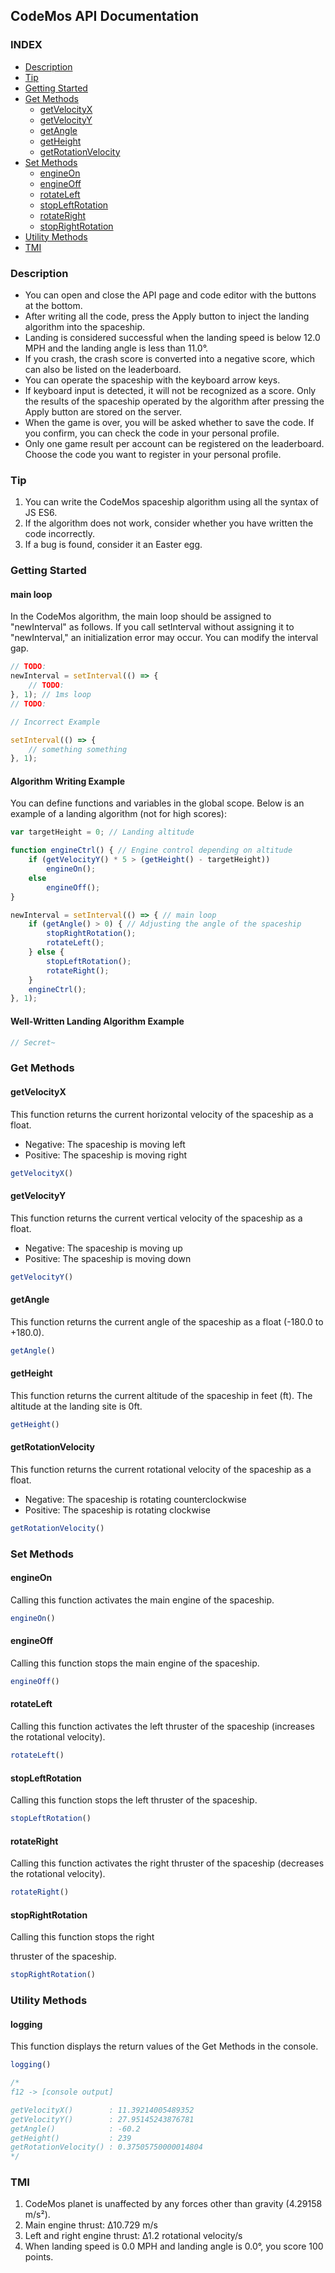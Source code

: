 
## CodeMos API Documentation
### INDEX

- [Description](#description)
- [Tip](#tip)
- [Getting Started](#getting-started)
- [Get Methods](#get-methods)
  - [getVelocityX](#getvelocityx)
  - [getVelocityY](#getvelocityy)
  - [getAngle](#getangle)
  - [getHeight](#getheight)
  - [getRotationVelocity](#getrotationvelocity)
- [Set Methods](#set-methods)
  - [engineOn](#engineon)
  - [engineOff](#engineoff)
  - [rotateLeft](#rotateleft)
  - [stopLeftRotation](#stopleftrotation)
  - [rotateRight](#rotateright)
  - [stopRightRotation](#stoprightrotation)
- [Utility Methods](#utility-methods)
- [TMI](#tmi)

### Description

- You can open and close the API page and code editor with the buttons at the bottom.
- After writing all the code, press the Apply button to inject the landing algorithm into the spaceship.
- Landing is considered successful when the landing speed is below 12.0 MPH and the landing angle is less than 11.0°.
- If you crash, the crash score is converted into a negative score, which can also be listed on the leaderboard.
- You can operate the spaceship with the keyboard arrow keys.
- If keyboard input is detected, it will not be recognized as a score. Only the results of the spaceship operated by the algorithm after pressing the Apply button are stored on the server.
- When the game is over, you will be asked whether to save the code. If you confirm, you can check the code in your personal profile.
- Only one game result per account can be registered on the leaderboard. Choose the code you want to register in your personal profile.

### Tip

1. You can write the CodeMos spaceship algorithm using all the syntax of JS ES6.
2. If the algorithm does not work, consider whether you have written the code incorrectly.
3. If a bug is found, consider it an Easter egg.

### Getting Started

#### main loop

In the CodeMos algorithm, the main loop should be assigned to "newInterval" as follows. If you call setInterval without assigning it to "newInterval," an initialization error may occur. You can modify the interval gap.

```javascript
// TODO: 
newInterval = setInterval(() => {
    // TODO: 
}, 1); // 1ms loop
// TODO: 

// Incorrect Example

setInterval(() => {
    // something something
}, 1);
```

#### Algorithm Writing Example

You can define functions and variables in the global scope. Below is an example of a landing algorithm (not for high scores):

```javascript
var targetHeight = 0; // Landing altitude

function engineCtrl() { // Engine control depending on altitude
    if (getVelocityY() * 5 > (getHeight() - targetHeight))
        engineOn();
    else
        engineOff();
}

newInterval = setInterval(() => { // main loop
    if (getAngle() > 0) { // Adjusting the angle of the spaceship
        stopRightRotation();
        rotateLeft();
    } else {
        stopLeftRotation();
        rotateRight();
    }
    engineCtrl();
}, 1);
```

#### Well-Written Landing Algorithm Example

```javascript
// Secret~
```

### Get Methods

#### getVelocityX

This function returns the current horizontal velocity of the spaceship as a float.
  - Negative: The spaceship is moving left
  - Positive: The spaceship is moving right

```javascript
getVelocityX()
```

#### getVelocityY

This function returns the current vertical velocity of the spaceship as a float.
  - Negative: The spaceship is moving up
  - Positive: The spaceship is moving down

```javascript
getVelocityY()
```

#### getAngle

This function returns the current angle of the spaceship as a float (-180.0 to +180.0).

```javascript
getAngle()
```

#### getHeight

This function returns the current altitude of the spaceship in feet (ft). The altitude at the landing site is 0ft.

```javascript
getHeight()
```

#### getRotationVelocity

This function returns the current rotational velocity of the spaceship as a float.
  - Negative: The spaceship is rotating counterclockwise
  - Positive: The spaceship is rotating clockwise

```javascript
getRotationVelocity()
```

### Set Methods

#### engineOn

Calling this function activates the main engine of the spaceship.

```javascript
engineOn()
```

#### engineOff

Calling this function stops the main engine of the spaceship.

```javascript
engineOff()
```

#### rotateLeft

Calling this function activates the left thruster of the spaceship (increases the rotational velocity).

```javascript
rotateLeft()
```

#### stopLeftRotation

Calling this function stops the left thruster of the spaceship.

```javascript
stopLeftRotation()
```

#### rotateRight

Calling this function activates the right thruster of the spaceship (decreases the rotational velocity).

```javascript
rotateRight()
```

#### stopRightRotation

Calling this function stops the right

 thruster of the spaceship.

```javascript
stopRightRotation()
```

### Utility Methods

#### logging

This function displays the return values of the Get Methods in the console.

```javascript
logging()

/*
f12 -> [console output]

getVelocityX()        : 11.39214005489352
getVelocityY()        : 27.95145243876781
getAngle()            : -60.2
getHeight()           : 239
getRotationVelocity() : 0.37505750000014804
*/
```

### TMI

1. CodeMos planet is unaffected by any forces other than gravity (4.29158 m/s²).
2. Main engine thrust: Δ10.729 m/s
3. Left and right engine thrust: Δ1.2 rotational velocity/s
4. When landing speed is 0.0 MPH and landing angle is 0.0°, you score 100 points.
